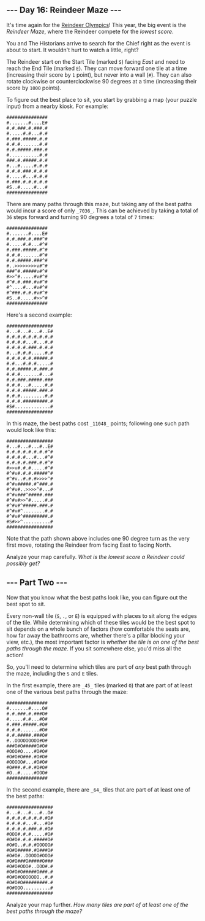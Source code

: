 \--- Day 16: Reindeer Maze ---
------------------------------

It's time again for the [Reindeer Olympics](/2015/day/14)! This year, the big event is the _Reindeer Maze_, where the Reindeer compete for the _lowest score_.

You and The Historians arrive to search for the Chief right as the event is about to start. It wouldn't hurt to watch a little, right?

The Reindeer start on the Start Tile (marked `S`) facing _East_ and need to reach the End Tile (marked `E`). They can move forward one tile at a time (increasing their score by `1` point), but never into a wall (`#`). They can also rotate clockwise or counterclockwise 90 degrees at a time (increasing their score by `1000` points).

To figure out the best place to sit, you start by grabbing a map (your puzzle input) from a nearby kiosk. For example:

    ###############
    #.......#....E#
    #.#.###.#.###.#
    #.....#.#...#.#
    #.###.#####.#.#
    #.#.#.......#.#
    #.#.#####.###.#
    #...........#.#
    ###.#.#####.#.#
    #...#.....#.#.#
    #.#.#.###.#.#.#
    #.....#...#.#.#
    #.###.#.#.#.#.#
    #S..#.....#...#
    ###############
    

There are many paths through this maze, but taking any of the best paths would incur a score of only `_7036_`. This can be achieved by taking a total of `36` steps forward and turning 90 degrees a total of `7` times:

    
    ###############
    #.......#....E#
    #.#.###.#.###^#
    #.....#.#...#^#
    #.###.#####.#^#
    #.#.#.......#^#
    #.#.#####.###^#
    #..>>>>>>>>v#^#
    ###^#.#####v#^#
    #>>^#.....#v#^#
    #^#.#.###.#v#^#
    #^....#...#v#^#
    #^###.#.#.#v#^#
    #S..#.....#>>^#
    ###############
    

Here's a second example:

    #################
    #...#...#...#..E#
    #.#.#.#.#.#.#.#.#
    #.#.#.#...#...#.#
    #.#.#.#.###.#.#.#
    #...#.#.#.....#.#
    #.#.#.#.#.#####.#
    #.#...#.#.#.....#
    #.#.#####.#.###.#
    #.#.#.......#...#
    #.#.###.#####.###
    #.#.#...#.....#.#
    #.#.#.#####.###.#
    #.#.#.........#.#
    #.#.#.#########.#
    #S#.............#
    #################
    

In this maze, the best paths cost `_11048_` points; following one such path would look like this:

    #################
    #...#...#...#..E#
    #.#.#.#.#.#.#.#^#
    #.#.#.#...#...#^#
    #.#.#.#.###.#.#^#
    #>>v#.#.#.....#^#
    #^#v#.#.#.#####^#
    #^#v..#.#.#>>>>^#
    #^#v#####.#^###.#
    #^#v#..>>>>^#...#
    #^#v###^#####.###
    #^#v#>>^#.....#.#
    #^#v#^#####.###.#
    #^#v#^........#.#
    #^#v#^#########.#
    #S#>>^..........#
    #################
    

Note that the path shown above includes one 90 degree turn as the very first move, rotating the Reindeer from facing East to facing North.

Analyze your map carefully. _What is the lowest score a Reindeer could possibly get?_

\--- Part Two ---
-----------------

Now that you know what the best paths look like, you can figure out the best spot to sit.

Every non-wall tile (`S`, `.`, or `E`) is equipped with places to sit along the edges of the tile. While determining which of these tiles would be the best spot to sit depends on a whole bunch of factors (how comfortable the seats are, how far away the bathrooms are, whether there's a pillar blocking your view, etc.), the most important factor is _whether the tile is on one of the best paths through the maze_. If you sit somewhere else, you'd miss all the action!

So, you'll need to determine which tiles are part of _any_ best path through the maze, including the `S` and `E` tiles.

In the first example, there are `_45_` tiles (marked `O`) that are part of at least one of the various best paths through the maze:

    ###############
    #.......#....O#
    #.#.###.#.###O#
    #.....#.#...#O#
    #.###.#####.#O#
    #.#.#.......#O#
    #.#.#####.###O#
    #..OOOOOOOOO#O#
    ###O#O#####O#O#
    #OOO#O....#O#O#
    #O#O#O###.#O#O#
    #OOOOO#...#O#O#
    #O###.#.#.#O#O#
    #O..#.....#OOO#
    ###############
    

In the second example, there are `_64_` tiles that are part of at least one of the best paths:

    #################
    #...#...#...#..O#
    #.#.#.#.#.#.#.#O#
    #.#.#.#...#...#O#
    #.#.#.#.###.#.#O#
    #OOO#.#.#.....#O#
    #O#O#.#.#.#####O#
    #O#O..#.#.#OOOOO#
    #O#O#####.#O###O#
    #O#O#..OOOOO#OOO#
    #O#O###O#####O###
    #O#O#OOO#..OOO#.#
    #O#O#O#####O###.#
    #O#O#OOOOOOO..#.#
    #O#O#O#########.#
    #O#OOO..........#
    #################
    

Analyze your map further. _How many tiles are part of at least one of the best paths through the maze?_